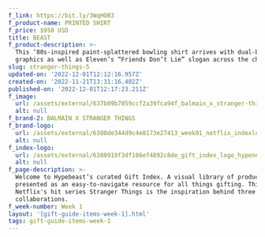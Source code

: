 ```yaml
---
f_link: https://bit.ly/3WqHOB3
f_product-name: PRINTED SHIRT
f_price: $950 USD
title: BEAST
f_product-description: >-
  This ‘80s-inspired paint-splattered bowling shirt arrives with dual-branded
  graphics as well as Eleven’s “Friends Don’t Lie” slogan across the chest.
slug: stranger-things-5
updated-on: '2022-12-01T12:12:16.957Z'
created-on: '2022-11-21T13:31:16.402Z'
published-on: '2022-12-01T12:17:23.211Z'
f_image:
  url: /assets/external/637b89b7059ccf2a39fca94f_balmain_x_stranger-things_2.png
  alt: null
f_brand-2: BALMAIN X STRANGER THINGS
f_brand-logo:
  url: /assets/external/6380de344d9c4e8173e27413_week01_netflix_indexlogo.png
  alt: null
f_index-logo:
  url: /assets/external/6380919f3df186ef4892c8de_gift_index_logo_hypenetflix.svg
  alt: null
f_page-description: >-
  Welcome to Hypebeast’s curated Gift Index. A visual library of products is
  presented as an easy-to-navigate resource for all things gifting. This week,
  Netflix's hit series Stranger Things is the inspiration behind three diverse
  collaborations.
f_week-number: Week 1
layout: '[gift-guide-items-week-1].html'
tags: gift-guide-items-week-1
---
```



